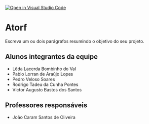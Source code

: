 [![Open in Visual Studio Code](https://classroom.github.com/assets/open-in-vscode-718a45dd9cf7e7f842a935f5ebbe5719a5e09af4491e668f4dbf3b35d5cca122.svg)](https://classroom.github.com/online_ide?assignment_repo_id=11996044&assignment_repo_type=AssignmentRepo)
# Atorf
Escreva um ou dois parágrafos resumindo o objetivo do seu projeto.

## Alunos integrantes da equipe

* Lêda Lacerda Bombinho do Val
* Pablo Lorran de Araújo Lopes
* Pedro Veloso Soares
* Rodrigo Tadeu da Cunha Pontes
* Victor Augusto Bastos dos Santos

## Professores responsáveis

* João Caram Santos de Oliveira

